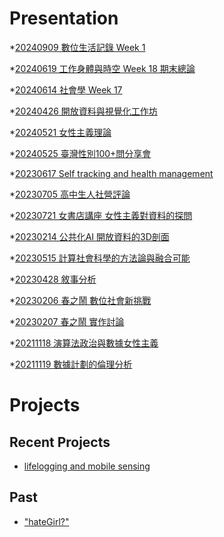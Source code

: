 # Presentation
*[20240909 數位生活記錄 Week 1](https://docs.google.com/presentation/d/1FQrcKOy8kbYlMv8PCUVfjou5uxfKNjxXuCNTGUcz7HQ/pub?start=false&loop=false&delayms=3000)

*[20240619 工作身體與時空 Week 18 期末總論]()

*[20240614 社會學 Week 17]()

*[20240426 開放資料與視覺化工作坊]()

*[20240521 女性主義理論]()

*[20240525 臺灣性別100+問分享會]()

*[20230617 Self tracking and health management]()

*[20230705 高中生人社營評論]()

*[20230721 女書店講座 女性主義對資料的探問]()

*[20230214 公共化AI 開放資料的3D剖面]()

*[20230515 計算社會科學的方法論與融合可能]()

*[20230428 敘事分析]()

*[20230206 春之鬧 數位社會新挑戰]()

*[20230207 春之鬧 實作討論]()


*[20211118 演算法政治與數據女性主義]()

*[20211119 數據計劃的倫理分析]()


# Projects

## Recent Projects
* [lifelogging and mobile sensing]()

## Past
* ["hateGirl?"]()

